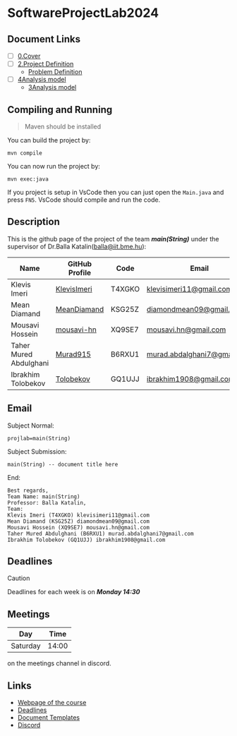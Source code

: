 # SoftwareProjectLab2024

## Document Links
- [ ] [0.Cover](https://docs.google.com/document/d/1Mn_KRn84DfLSgG2iLk20jxYhJ6C5N9aymsou-fHc8No/edit?usp=sharing)
- [ ] [2.Project Definition](https://docs.google.com/document/d/1UcgfCvedrqtRvM-0aPniAHs13E5yTa5pBhLOkXDJq9U/edit?usp=sharing)
  - [Problem Definition](https://www.iit.bme.hu/targyak/BMEVIIIAB02/problem-definition)
- [ ] [4Analysis model](https://docs.google.com/document/d/1GQjKXtnZAlzHJznduEUlyZGJ1P08df4gseJaO8MnlUI/edit?usp=sharing)
  - [3Analysis model](https://docs.google.com/document/d/1u3uKtd4znwaEGchfAY2f_T9UO5kV2lVStRdBYzOEVvc/edit?usp=sharing)

## Compiling and Running 
> Maven should be installed

You can build the project by:
```shell
mvn compile
```
You can now run the project by:
```shell
mvn exec:java
```
If you project is setup in VsCode then you can just open the `Main.java` and press `FN5`. 
VsCode should compile and run the code.

## Description


This is the github page of the project of the team _**main(String)**_  under the supervisor of Dr.Balla Katalin(balla@iit.bme.hu):

| Name                  | GitHub Profile                                | Code          | Email                       |
|-----------------------|-----------------------------------------------|---------------|-----------------------------|
| Klevis Imeri          | [KlevisImeri](https://github.com/KlevisImeri) | T4XGKO        | klevisimeri11@gmail.com     |
| Mean Diamand          | [MeanDiamand](https://github.com/MeanDiamand) | KSG25Z        | diamondmean09@gmail.com     |
| Mousavi Hossein       | [mousavi-hn](https://github.com/mousavi-hn/)  | XQ9SE7        |  mousavi.hn@gmail.com       |
| Taher Mured Abdulghani| [Murad915](https://github.com/Murad915/)      | B6RXU1        | murad.abdalghani7@gmail.com |
| Ibrakhim Tolobekov    | [Tolobekov](https://github.com/Tolobekov/)    | GQ1UJJ        | ibrakhim1908@gmail.com      |


## Email
Subject Normal:  
```
projlab=main(String)
```
Subject Submission:
```
main(String) -- document title here
```
End:
```
Best regards, 
Team Name: main(String)
Professor: Balla Katalin,
Team:
Klevis Imeri (T4XGKO) klevisimeri11@gmail.com
Mean Diamand (KSG25Z) diamondmean09@gmail.com
Mousavi Hossein (XQ9SE7) mousavi.hn@gmail.com  
Taher Mured Abdulghani (B6RXU1) murad.abdalghani7@gmail.com
Ibrakhim Tolobekov (GQ1UJJ) ibrakhim1908@gmail.com
```

## Deadlines
> [!CAUTION]
> Deadlines for each week is on _**Monday 14:30**_

## Meetings
| Day       | Time   |
|-----------|--------|
| Saturday  | 14:00  |

on the meetings channel in discord.

## Links
- [Webpage of the course](https://www.iit.bme.hu/oktatas/tanszeki_targyak/BMEVIIIAB02)
- [Deadlines](https://www.iit.bme.hu/targyak/BMEVIIIAB02/schedule)
- [Document Templates](https://www.iit.bme.hu/file/1006/document-templates)
- [Discord](https://discord.gg/MafdhMrd)


